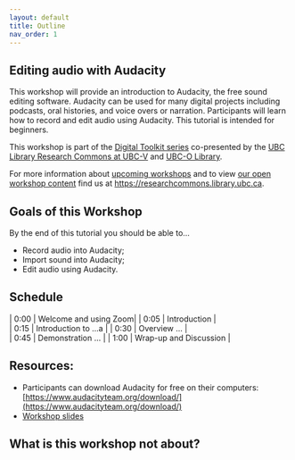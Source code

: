 ```yaml
---
layout: default
title: Outline
nav_order: 1
---
```


## Editing audio with Audacity
This workshop will provide an introduction to Audacity, the free sound editing software. Audacity can be used for many digital projects including podcasts, oral histories, and voice overs or narration. Participants will learn how to record and edit audio using Audacity. This tutorial is intended for beginners.

This workshop is part of the <a href="https://libcal.library.ubc.ca/calendar/vancouver/?t=g&q=Digital%20toolkit&cid=7544&cal=7544&inc=0">Digital Toolkit series</a> co-presented by the <a href="https://researchcommons.library.ubc.ca/">UBC Library Research Commons at UBC-V</a>  and <a href="https://library.ok.ubc.ca/">UBC-O Library</a>.

For more information about [upcoming workshops](https://researchcommons.library.ubc.ca/events/) and to view [our open workshop content](https://researchcommons.library.ubc.ca/oer/) find us at <a href="
https://researchcommons.library.ubc.ca">https://researchcommons.library.ubc.ca</a>.

## Goals of this Workshop

By the end of this tutorial you should be able to…
* Record audio into Audacity;
* Import sound into Audacity;
* Edit audio using Audacity.   

## Schedule

| 0:00 | Welcome and using Zoom|
| 0:05 | Introduction |  
| 0:15 | Introduction to ...a |
| 0:30 | Overview ... |   
| 0:45 | Demonstration ... |
| 1:00 | Wrap-up and Discussion |

## Resources:
* Participants can download Audacity for free on their computers: [https://www.audacityteam.org/download/](https://www.audacityteam.org/download/)
* [Workshop slides](https://docs.google.com/presentation/d/1D58af982aHKP0IB86k8sqWdb36tp03CKRkKROtotSn4/edit?usp=sharing)

## What is this workshop not about?
